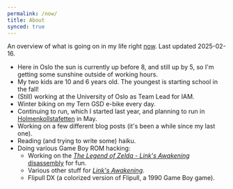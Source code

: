 ```yaml
---
permalink: /now/
title: About
synced: true
---
```

An overview of what is going on in my life right [now](https://nownownow.com/about). Last updated 2025-02-16.

- Here in Oslo the sun is currently up before 8, and still up by 5, so I'm getting some sunshine outside of working hours.
- My two kids are 10 and 6 years old. The youngest is starting school in the fall!
- (Still) working at the University of Oslo as Team Lead for IAM.
- Winter biking on my Tern GSD e-bike every day.
- Continuing to run, which I started last year, and planning to run in [Holmenkollstafetten](https://holmenkollstafetten.no/) in May.
- Working on a few different blog posts (it's been a while since my last one).
- Reading (and trying to write some) haiku.
- Doing various Game Boy ROM hacking:
	- Working on the [*The Legend of Zelda - Link's Awakening* disassembly](https://github.com/zladx/LADX-Disassembly) for fun.
	- Various other stuff for [*Link's Awakening*](https://www.romhacking.net/forum/index.php?topic=37024.msg444307#msg444307).
	- Flipull DX (a colorized version of Flipull, a 1990 Game Boy game).